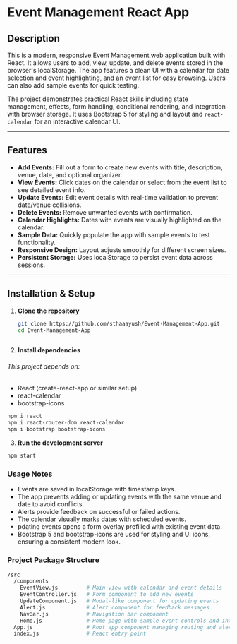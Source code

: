 # Event Management React App

## Description
This is a modern, responsive Event Management web application built with React. It allows users to add, view, update, and delete events stored in the browser's localStorage. The app features a clean UI with a calendar for date selection and event highlighting, and an event list for easy browsing. Users can also add sample events for quick testing.

The project demonstrates practical React skills including state management, effects, form handling, conditional rendering, and integration with browser storage. It uses Bootstrap 5 for styling and layout and `react-calendar` for an interactive calendar UI.

---

## Features

- **Add Events:** Fill out a form to create new events with title, description, venue, date, and optional organizer.
- **View Events:** Click dates on the calendar or select from the event list to see detailed event info.
- **Update Events:** Edit event details with real-time validation to prevent date/venue collisions.
- **Delete Events:** Remove unwanted events with confirmation.
- **Calendar Highlights:** Dates with events are visually highlighted on the calendar.
- **Sample Data:** Quickly populate the app with sample events to test functionality.
- **Responsive Design:** Layout adjusts smoothly for different screen sizes.
- **Persistent Storage:** Uses localStorage to persist event data across sessions.

---

## Installation & Setup

1. **Clone the repository**

   ```bash
   git clone https://github.com/sthaaayush/Event-Management-App.git
   cd Event-Management-App
  
2. **Install dependencies** 
###### *This project depends on:*

- React (create-react-app or similar setup)
- react-calendar
- bootstrap-icons
```bash
npm i react 
npm i react-router-dom react-calendar 
npm i bootstrap bootstrap-icons
```

3. **Run the development server**
```bash
npm start
```

### Usage Notes
- Events are saved in localStorage with timestamp keys.
- The app prevents adding or updating events with the same venue and date to avoid conflicts.
- Alerts provide feedback on successful or failed actions.
- The calendar visually marks dates with scheduled events.
- pdating events opens a form overlay prefilled with existing event data.
- Bootstrap 5 and bootstrap-icons are used for styling and UI icons, ensuring a consistent modern look.

### Project Package Structure
```bash
/src
  /components
    EventView.js         # Main view with calendar and event details
    EventController.js   # Form component to add new events
    UpdateComponent.js   # Modal-like component for updating events
    Alert.js             # Alert component for feedback messages
    NavBar.js            # Navigation bar component
    Home.js              # Home page with sample event controls and intro
  App.js                 # Root app component managing routing and alerts
  index.js               # React entry point
  ```
